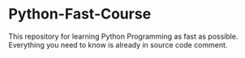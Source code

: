 # Python-Fast-Course
This repository for learning Python Programming as fast as possible.
Everything you need to know is already in source code comment.
